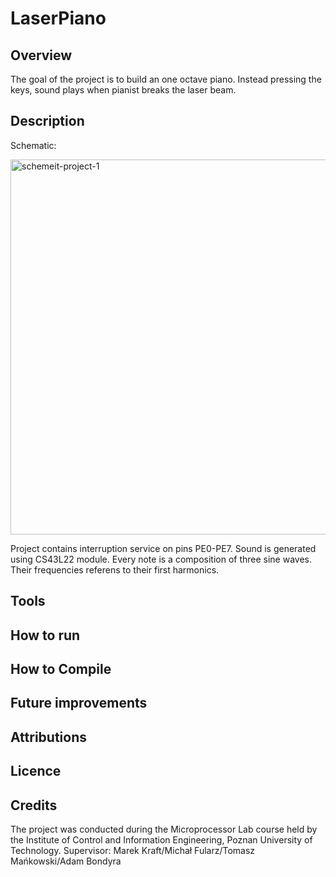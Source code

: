 # LaserPiano

## Overview
  The goal of the project is to build an one octave piano. Instead pressing the keys, sound plays when pianist breaks the laser beam.
## Description
Schematic:

<a href="https://ibb.co/Mpd1vjv"><img src="https://i.ibb.co/5vZj0z0/schemeit-project-1.png" alt="schemeit-project-1" border="0" height="600"></a>

Project contains interruption service on pins PE0-PE7. Sound is generated using CS43L22 module. Every note is a composition of three sine waves. Their frequencies referens to their first harmonics.
## Tools

## How to run

## How to Compile

## Future improvements

## Attributions

## Licence

## Credits
The project was conducted during the Microprocessor Lab course held by the Institute of Control and Information Engineering, Poznan University of Technology.
Supervisor: Marek Kraft/Michał Fularz/Tomasz Mańkowski/Adam Bondyra

